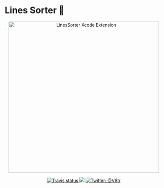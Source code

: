 # Lines Sorter 📃

<p align="center">
    <img src="Logo.png" width="480" max-width="90%" alt="LinesSorter Xcode Extension" />
</p>

<p align="center">
    <a href="https://travis-ci.org/V8tr/LinesSorter-Xcode-Extension/branches">
        <img src="https://img.shields.io/travis/V8tr/LinesSorter-Xcode-Extension/master.svg" alt="Travis status" />
    </a>
    <img src="https://img.shields.io/badge/Swift-4.1-orange.svg" />
    </a>
    <a href="https://twitter.com/V8tr">
        <img src="https://img.shields.io/badge/contact-@V8tr-blue.svg?style=flat" alt="Twitter: @V8tr" />
    </a>
</p>
